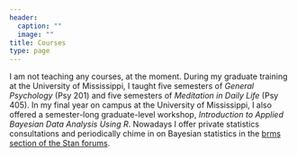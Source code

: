 ```yaml
---
header:
  caption: ""
  image: ""
title: Courses
type: page
---
```


I am not teaching any courses, at the moment. During my graduate training at the University of Mississippi, I taught five semesters of *General Psychology* (Psy 201) and five semesters of *Meditation in Daily Life* (Psy 405). In my final year on campus at the University of Mississippi, I also offered a semester-long graduate-level workshop, *Introduction to Applied Bayesian Data Analysis Using R*. Nowadays I offer private statistics consultations and periodically chime in on Bayesian statistics in the [brms section of the Stan forums](https://discourse.mc-stan.org/c/interfaces/brms/36).